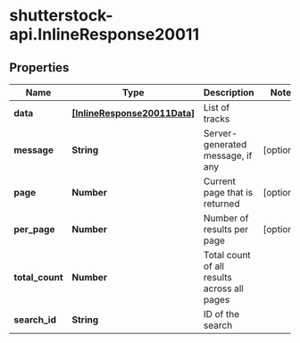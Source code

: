 # shutterstock-api.InlineResponse20011

## Properties
Name | Type | Description | Notes
------------ | ------------- | ------------- | -------------
**data** | [**[InlineResponse20011Data]**](InlineResponse20011Data.md) | List of tracks | 
**message** | **String** | Server-generated message, if any | [optional] 
**page** | **Number** | Current page that is returned | [optional] 
**per_page** | **Number** | Number of results per page | [optional] 
**total_count** | **Number** | Total count of all results across all pages | 
**search_id** | **String** | ID of the search | 


